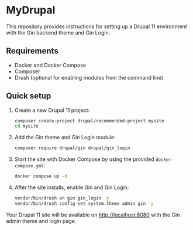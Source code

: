 # MyDrupal

This repository provides instructions for setting up a Drupal 11 environment with the Gin backend theme and Gin Login.

## Requirements

- Docker and Docker Compose
- Composer
- Drush (optional for enabling modules from the command line)

## Quick setup

1. Create a new Drupal 11 project:

   ```bash
   composer create-project drupal/recommended-project mysite
   cd mysite
   ```

2. Add the Gin theme and Gin Login module:

   ```bash
   composer require drupal/gin drupal/gin_login
   ```

3. Start the site with Docker Compose by using the provided `docker-compose.yml`:

   ```bash
   docker compose up -d
   ```

4. After the site installs, enable Gin and Gin Login:

   ```bash
   vendor/bin/drush en gin gin_login -y
   vendor/bin/drush config-set system.theme admin gin -y
   ```

Your Drupal 11 site will be available on <http://localhost:8080> with the Gin admin theme and login page.
